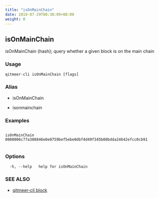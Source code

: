 ```yaml
---
title: "isOnMainChain"
date: 2019-07-29T00:38:09+08:00
weight: 0
---
```


## isOnMainChain

isOnMainChain {hash}; query whether a given block is on the main chain

### Usage

```
qitmeer-cli isOnMainChain [flags]
```



### Alias

- isOnMainChain

- isonmainchain

### Examples

```

isOnMainChain 0000006c77a308846e0e0759bef5ebe0dbf4d49f345b08bdda24642efcc0cb91
	
```

### Options

```
  -h, --help   help for isOnMainChain
```

### SEE ALSO

* [qitmeer-cli block](/en/reference/qitmeer-cli/block/)	 

